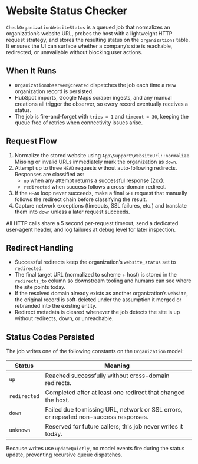 # Website Status Checker

`CheckOrganizationWebsiteStatus` is a queued job that normalizes an organization’s website URL, probes the host with a lightweight HTTP request strategy, and stores the resulting status on the `organizations` table. It ensures the UI can surface whether a company’s site is reachable, redirected, or unavailable without blocking user actions.

## When It Runs

-   `OrganizationObserver@created` dispatches the job each time a new organization record is persisted.
-   HubSpot imports, Google Maps scraper ingests, and any manual creations all trigger the observer, so every record eventually receives a status.
-   The job is fire-and-forget with `tries = 1` and `timeout = 30`, keeping the queue free of retries when connectivity issues arise.

## Request Flow

1. Normalize the stored website using `App\Support\WebsiteUrl::normalize`. Missing or invalid URLs immediately mark the organization as `down`.
2. Attempt up to three `HEAD` requests without auto-following redirects. Responses are classified as:
    - `up` when any attempt returns a successful response (2xx).
    - `redirected` when success follows a cross-domain redirect.
3. If the `HEAD` loop never succeeds, make a final `GET` request that manually follows the redirect chain before classifying the result.
4. Capture network exceptions (timeouts, SSL failures, etc.) and translate them into `down` unless a later request succeeds.

All HTTP calls share a 5 second per-request timeout, send a dedicated user-agent header, and log failures at debug level for later inspection.

## Redirect Handling

- Successful redirects keep the organization’s `website_status` set to `redirected`.
- The final target URL (normalized to scheme + host) is stored in the `redirects_to` column so downstream tooling and humans can see where the site points today.
- If the resolved domain already exists as another organization’s `website`, the original record is soft-deleted under the assumption it merged or rebranded into the existing entity.
- Redirect metadata is cleared whenever the job detects the site is up without redirects, down, or unreachable.

## Status Codes Persisted

The job writes one of the following constants on the `Organization` model:

| Status       | Meaning                                                                              |
| ------------ | ------------------------------------------------------------------------------------ |
| `up`         | Reached successfully without cross-domain redirects.                                 |
| `redirected` | Completed after at least one redirect that changed the host.                         |
| `down`       | Failed due to missing URL, network or SSL errors, or repeated non-success responses. |
| `unknown`    | Reserved for future callers; this job never writes it today.                         |

Because writes use `updateQuietly`, no model events fire during the status update, preventing recursive queue dispatches.

